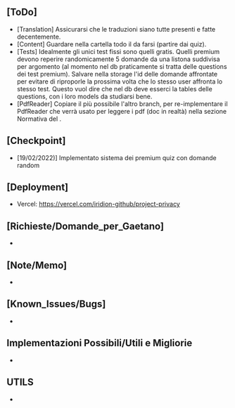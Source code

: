 ## [ToDo]
- [Translation] Assicurarsi che le traduzioni siano tutte presenti e fatte decentemente.
- [Content] Guardare nella cartella todo il da farsi (partire dai quiz).
- [Tests] Idealmente gli unici test fissi sono quelli gratis. Quelli premium devono reperire randomicamente 5 domande da una listona suddivisa per argomento (al momento nel db praticamente si tratta delle questions dei test premium). Salvare nella storage l'id delle domande affrontate per evitare di riproporle la prossima volta che lo stesso user affronta lo stesso test. Questo vuol dire che nel db deve esserci la tables delle questions, con i loro models da studiarsi bene. 
- [PdfReader] Copiare il più possibile l'altro branch, per re-implementare il PdfReader che verrà usato per leggere i pdf (doc in realtà) nella sezione Normativa del <RightMenu />.

## [Checkpoint]
- [19/02/2022)] Implementato sistema dei premium quiz con domande random
## [Deployment]
- Vercel: https://vercel.com/iridion-github/project-privacy

## [Richieste/Domande_per_Gaetano]
-
## [Note/Memo]
- 
## [Known_Issues/Bugs]
-
## Implementazioni Possibili/Utili e Migliorie
- 

## UTILS
-